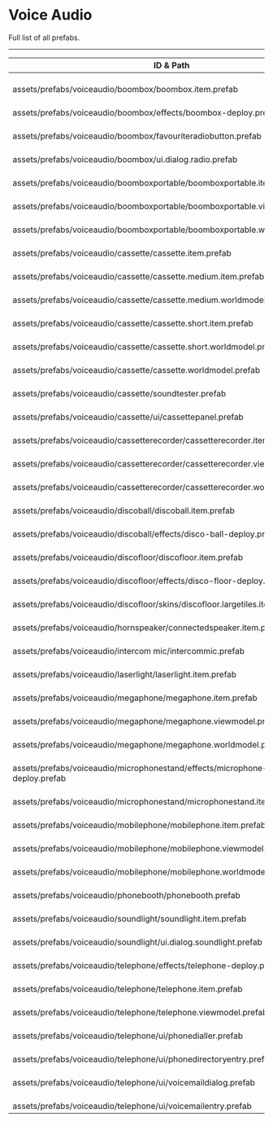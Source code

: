 # Voice Audio
Full list of all <Badge type="warning" text="44"/> prefabs.

---
| ID & Path |
| --- |
| <Badge type="tip" text="1374378034"/> <br> assets/prefabs/voiceaudio/boombox/boombox.item.prefab |
| <Badge type="tip" text="3361299269"/> <br> assets/prefabs/voiceaudio/boombox/effects/boombox-deploy.prefab |
| <Badge type="tip" text="3479097425"/> <br> assets/prefabs/voiceaudio/boombox/favouriteradiobutton.prefab |
| <Badge type="tip" text="4209359575"/> <br> assets/prefabs/voiceaudio/boombox/ui.dialog.radio.prefab |
| <Badge type="tip" text="4053539696"/> <br> assets/prefabs/voiceaudio/boomboxportable/boomboxportable.item.prefab |
| <Badge type="tip" text="3014691631"/> <br> assets/prefabs/voiceaudio/boomboxportable/boomboxportable.viewmodel.prefab |
| <Badge type="tip" text="3017032724"/> <br> assets/prefabs/voiceaudio/boomboxportable/boomboxportable.worldmodel.prefab |
| <Badge type="tip" text="1877016984"/> <br> assets/prefabs/voiceaudio/cassette/cassette.item.prefab |
| <Badge type="tip" text="497233490"/> <br> assets/prefabs/voiceaudio/cassette/cassette.medium.item.prefab |
| <Badge type="tip" text="14050315"/> <br> assets/prefabs/voiceaudio/cassette/cassette.medium.worldmodel.prefab |
| <Badge type="tip" text="476659629"/> <br> assets/prefabs/voiceaudio/cassette/cassette.short.item.prefab |
| <Badge type="tip" text="2797009111"/> <br> assets/prefabs/voiceaudio/cassette/cassette.short.worldmodel.prefab |
| <Badge type="tip" text="2112297531"/> <br> assets/prefabs/voiceaudio/cassette/cassette.worldmodel.prefab |
| <Badge type="tip" text="1155088080"/> <br> assets/prefabs/voiceaudio/cassette/soundtester.prefab |
| <Badge type="tip" text="1202870198"/> <br> assets/prefabs/voiceaudio/cassette/ui/cassettepanel.prefab |
| <Badge type="tip" text="2147141702"/> <br> assets/prefabs/voiceaudio/cassetterecorder/cassetterecorder.item.prefab |
| <Badge type="tip" text="779237736"/> <br> assets/prefabs/voiceaudio/cassetterecorder/cassetterecorder.viewmodel.prefab |
| <Badge type="tip" text="334494462"/> <br> assets/prefabs/voiceaudio/cassetterecorder/cassetterecorder.worldmodel.prefab |
| <Badge type="tip" text="2478353437"/> <br> assets/prefabs/voiceaudio/discoball/discoball.item.prefab |
| <Badge type="tip" text="3039313912"/> <br> assets/prefabs/voiceaudio/discoball/effects/disco-ball-deploy.prefab |
| <Badge type="tip" text="1820629981"/> <br> assets/prefabs/voiceaudio/discofloor/discofloor.item.prefab |
| <Badge type="tip" text="4121171399"/> <br> assets/prefabs/voiceaudio/discofloor/effects/disco-floor-deploy.prefab |
| <Badge type="tip" text="1993031190"/> <br> assets/prefabs/voiceaudio/discofloor/skins/discofloor.largetiles.item.prefab |
| <Badge type="tip" text="2641542080"/> <br> assets/prefabs/voiceaudio/hornspeaker/connectedspeaker.item.prefab |
| <Badge type="tip" text="3541553911"/> <br> assets/prefabs/voiceaudio/intercom mic/intercommic.prefab |
| <Badge type="tip" text="2653968210"/> <br> assets/prefabs/voiceaudio/laserlight/laserlight.item.prefab |
| <Badge type="tip" text="1667494845"/> <br> assets/prefabs/voiceaudio/megaphone/megaphone.item.prefab |
| <Badge type="tip" text="618785753"/> <br> assets/prefabs/voiceaudio/megaphone/megaphone.viewmodel.prefab |
| <Badge type="tip" text="1563657887"/> <br> assets/prefabs/voiceaudio/megaphone/megaphone.worldmodel.prefab |
| <Badge type="tip" text="1209362664"/> <br> assets/prefabs/voiceaudio/microphonestand/effects/microphone-stand-deploy.prefab |
| <Badge type="tip" text="1213185119"/> <br> assets/prefabs/voiceaudio/microphonestand/microphonestand.item.prefab |
| <Badge type="tip" text="198436897"/> <br> assets/prefabs/voiceaudio/mobilephone/mobilephone.item.prefab |
| <Badge type="tip" text="1387117078"/> <br> assets/prefabs/voiceaudio/mobilephone/mobilephone.viewmodel.prefab |
| <Badge type="tip" text="213861678"/> <br> assets/prefabs/voiceaudio/mobilephone/mobilephone.worldmodel.prefab |
| <Badge type="tip" text="2456018951"/> <br> assets/prefabs/voiceaudio/phonebooth/phonebooth.prefab |
| <Badge type="tip" text="2277319196"/> <br> assets/prefabs/voiceaudio/soundlight/soundlight.item.prefab |
| <Badge type="tip" text="1170352936"/> <br> assets/prefabs/voiceaudio/soundlight/ui.dialog.soundlight.prefab |
| <Badge type="tip" text="3740498291"/> <br> assets/prefabs/voiceaudio/telephone/effects/telephone-deploy.prefab |
| <Badge type="tip" text="2647902200"/> <br> assets/prefabs/voiceaudio/telephone/telephone.item.prefab |
| <Badge type="tip" text="4168290902"/> <br> assets/prefabs/voiceaudio/telephone/telephone.viewmodel.prefab |
| <Badge type="tip" text="2383539408"/> <br> assets/prefabs/voiceaudio/telephone/ui/phonedialler.prefab |
| <Badge type="tip" text="3514951147"/> <br> assets/prefabs/voiceaudio/telephone/ui/phonedirectoryentry.prefab |
| <Badge type="tip" text="198579283"/> <br> assets/prefabs/voiceaudio/telephone/ui/voicemaildialog.prefab |
| <Badge type="tip" text="4123491113"/> <br> assets/prefabs/voiceaudio/telephone/ui/voicemailentry.prefab |
